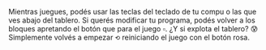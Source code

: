 Mientras juegues, podés usar las teclas del teclado de tu compu o las que ves abajo del tablero. Si querés modificar tu programa, podés volver a los bloques apretando el botón que para el juego :white_small_square:. ¿Y si explota el tablero? :cold_sweat: Simplemente volvés a empezar `⟲` reiniciando el juego con el botón rosa. 